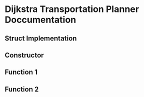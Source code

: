 # Dijkstra Transportation Planner Doccumentation


## Struct Implementation


## Constructor



## Function 1 



## Function 2 
